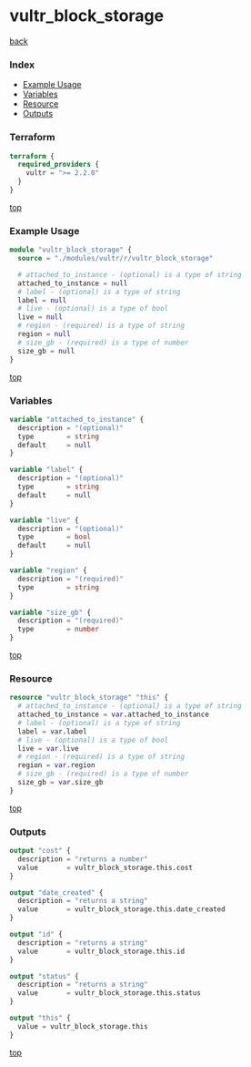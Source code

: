 # vultr_block_storage

[back](../vultr.md)

### Index

- [Example Usage](#example-usage)
- [Variables](#variables)
- [Resource](#resource)
- [Outputs](#outputs)

### Terraform

```terraform
terraform {
  required_providers {
    vultr = ">= 2.2.0"
  }
}
```

[top](#index)

### Example Usage

```terraform
module "vultr_block_storage" {
  source = "./modules/vultr/r/vultr_block_storage"

  # attached_to_instance - (optional) is a type of string
  attached_to_instance = null
  # label - (optional) is a type of string
  label = null
  # live - (optional) is a type of bool
  live = null
  # region - (required) is a type of string
  region = null
  # size_gb - (required) is a type of number
  size_gb = null
}
```

[top](#index)

### Variables

```terraform
variable "attached_to_instance" {
  description = "(optional)"
  type        = string
  default     = null
}

variable "label" {
  description = "(optional)"
  type        = string
  default     = null
}

variable "live" {
  description = "(optional)"
  type        = bool
  default     = null
}

variable "region" {
  description = "(required)"
  type        = string
}

variable "size_gb" {
  description = "(required)"
  type        = number
}
```

[top](#index)

### Resource

```terraform
resource "vultr_block_storage" "this" {
  # attached_to_instance - (optional) is a type of string
  attached_to_instance = var.attached_to_instance
  # label - (optional) is a type of string
  label = var.label
  # live - (optional) is a type of bool
  live = var.live
  # region - (required) is a type of string
  region = var.region
  # size_gb - (required) is a type of number
  size_gb = var.size_gb
}
```

[top](#index)

### Outputs

```terraform
output "cost" {
  description = "returns a number"
  value       = vultr_block_storage.this.cost
}

output "date_created" {
  description = "returns a string"
  value       = vultr_block_storage.this.date_created
}

output "id" {
  description = "returns a string"
  value       = vultr_block_storage.this.id
}

output "status" {
  description = "returns a string"
  value       = vultr_block_storage.this.status
}

output "this" {
  value = vultr_block_storage.this
}
```

[top](#index)